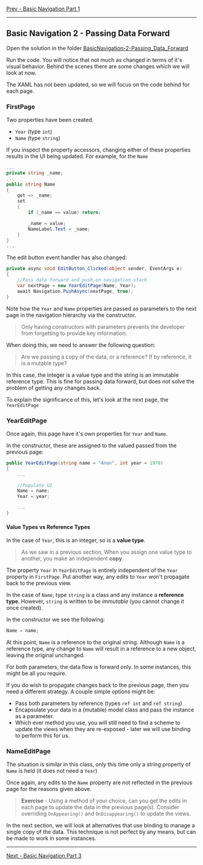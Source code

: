 [Prev - Basic Navigation Part 1](basic_navigation_1.md)

---

## Basic Navigation 2 - Passing Data Forward

Open the solution in the folder [BasicNavigation-2-Passing_Data_Forward](/code/Chapter3/NavigationControllers/1-View_Based/BasicNavigation-2-Passing_Data_Forward)

Run the code. You will notice that not much as changed in terms of it's visual behavior. Behind the scenes there are some changes which we will look at now.

The XAML has not been updated, so we will focus on the code behind for each page.

### FirstPage
Two properties have been created.

* `Year` (type `int`)
* `Name` (type `string`)

If you inspect the property accessors, changing either of these properties results in the UI being updated. For example, for the `Name`

```C#
...
private string _name;
...
public string Name
{
    get => _name;
    set
    {
        if (_name == value) return;

        _name = value;
        NameLabel.Text = _name;
    }
}
...
```

The edit button event handler has also changed:

```C#
private async void EditButton_Clicked(object sender, EventArgs e)
{
    //Pass data forward and push on navigation stack
    var nextPage = new YearEditPage(Name, Year);
    await Navigation.PushAsync(nextPage, true);
}
```

Note how the `Year` and `Name` properties are passed as parameters to the next page in the navigation hierarchy via the constructor.

> Only having constructors with parameters prevents the developer from forgetting to provide key information.

When doing this, we need to answer the following question:

> Are we passing a copy of the data, or a reference?
> If by reference, it is a mutable type?

In this case, the integer is a value type and the string is an immutable reference type. This is fine for passing data forward, but does not solve the problem of getting any changes back. 

To explain the significance of this, let's look at the next page, the `YearEditPage`

### YearEditPage
Once again, this page have it's own properties for `Year` and `Name`.

In the constructor, these are assigned to the valued passed from the previous page:

```C#
public YearEditPage(string name = "Anon", int year = 1970)
{
    ...

    //Populate UI
    Name = name;
    Year = year;

    ...
}
```

#### Value Types vs Reference Types
In the case of `Year`, this is an integer, so is a **value type**. 

> As we saw in a previous section, When you assign one value type to another, you make an independent **copy**.

The property `Year` in `YearEditPage` is entirely independent of the `Year` property in `FirstPage`. Put another way, any edits to `Year` won't propagate back to the previous view.

In the case of `Name`, type `string` is a class and any instance a **reference type**. However, `string` is written to be _immutable_ (you cannot change it once created). 

In the constructor we see the following:

```C#
Name = name;
```

At this point, `Name` is a reference to the original string. Although `Name` is a reference type, any change to `Name` will result in a reference to a new object, leaving the original unchanged.

For both parameters, the data flow is forward only. In some instances, this might be all you require. 

If you do wish to propagate changes back to the previous page, then you need a different strategy. A couple simple options might be:

* Pass both parameters by reference (types `ref int` and `ref string`)
* Encapsulate your data in a (mutable) model class and pass the instance as a parameter.
* Which ever method you use, you will still need to find a scheme to update the views when they are re-exposed - later we will use binding to perform this for us.

### NameEditPage
The situation is similar in this class, only this time only a string property of `Name` is held (it does not need a `Year`)

Once again, any edits to the `Name` property are not reflected in the previous page for the reasons given above.

> **Exercise** - Using a method of your choice, can you get the edits in each page to update the data in the previous page(s). Consider overriding `OnAppearing()` and `OnDisappearing()` to update the views.

In the next section, we will look at alternatives that use binding to manage a single copy of the data. This technique is not perfect by any means, but can be made to work in some instances.

--- 

[Next - Basic Navigation Part 3](basic_navigation_3.md)
